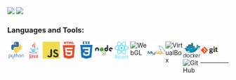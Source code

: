 

<picture>
  <source
    srcset="https://github-readme-stats.vercel.app/api?username=2Pillows&show_icons=true&theme=holi&hide_rank=true"
    media="(prefers-color-scheme: dark)"
  />
  <source
    srcset="https://github-readme-stats.vercel.app/api?username=2Pillows&show_icons=true&theme=default&hide_rank=true"
    media="(prefers-color-scheme: light), (prefers-color-scheme: no-preference)"
  />
  <img src="https://github-readme-stats.vercel.app/api?username=2Pillows&show_icons=true&hide_rank=true" />
</picture>

<picture>
  <source
    srcset="https://github-readme-stats.vercel.app/api/top-langs?username=2Pillows&theme=holi&layout=compact"
    media="(prefers-color-scheme: dark)"
  />
  <source
    srcset="https://github-readme-stats.vercel.app/api/top-langs?username=2Pillows&theme=default&layout=compact"
    media="(prefers-color-scheme: light), (prefers-color-scheme: no-preference)"
  />
  <img src="https://github-readme-stats.vercel.app/api/top-langs?username=2Pillows&layout=compact" />
</picture>

### Languages and Tools:

<img align="left" align-items="center" alt="Python" width="40px" src="https://raw.githubusercontent.com/devicons/devicon/master/icons/python/python-original-wordmark.svg" />
<img align="left" align-items="center" alt="Java" width="40px" src="https://raw.githubusercontent.com/devicons/devicon/master/icons/java/java-original-wordmark.svg" />
<img align="left" align-items="center" alt="JavaScript" width="40px" src="https://raw.githubusercontent.com/devicons/devicon/master/icons/javascript/javascript-original.svg" />
<img align="left" align-items="center" alt="HTML" width="40px" src="https://raw.githubusercontent.com/devicons/devicon/master/icons/html5/html5-plain-wordmark.svg" />
<img align="left" align-items="center" alt="CSS" width="40px" src="https://raw.githubusercontent.com/devicons/devicon/master/icons/css3/css3-plain-wordmark.svg" />
<!--<img align="left" align-items="center" alt="C#" width="40px" src="https://raw.githubusercontent.com/devicons/devicon/master/icons/csharp/csharp-original.svg" /> -->
<!--<img align="left" align-items="center" alt="C++" width="40px" src="https://raw.githubusercontent.com/devicons/devicon/master/icons/cplusplus/cplusplus-original.svg" /> -->
<img align="left" align-items="center" alt="Node.js" width="40px" src="https://raw.githubusercontent.com/devicons/devicon/master/icons/nodejs/nodejs-original-wordmark.svg" />
<img align="left" align-items="center" alt="React" width="40px" src="https://raw.githubusercontent.com/devicons/devicon/master/icons/react/react-original-wordmark.svg" /> 
<img align="left" align-items="center" alt="WebGL" width="40px" src="https://upload.wikimedia.org/wikipedia/commons/2/25/WebGL_Logo.svg">
<!--<img align="left" align-items="center" alt="Puppeteer" width="40px" src="https://raw.githubusercontent.com/devicons/devicon/master/icons/puppeteer/puppeteer-original.svg" /> -->
<!--<img align="left" align-items="center" alt="Android" width="40px" src="https://raw.githubusercontent.com/devicons/devicon/master/icons/android/android-original-wordmark.svg" /> -->
<img align="left" align-items="center" alt="MySQL" width="40px" src="https://raw.githubusercontent.com/devicons/devicon/master/icons/mysql/mysql-original-wordmark.svg" />
<img align="left" align-items="center" alt="VirtualBox" width="40px" src="https://upload.wikimedia.org/wikipedia/commons/d/d5/Virtualbox_logo.png">
<img align="left" align-items="center" alt="Docker" width="40px" src="https://raw.githubusercontent.com/devicons/devicon/master/icons/docker/docker-original-wordmark.svg" />
<img align="left" align-items="center" alt="Git" width="40px" src="https://raw.githubusercontent.com/devicons/devicon/master/icons/git/git-original-wordmark.svg" />
<img align="left" align-items="center" alt="GitHub" width="40px" src="https://user-images.githubusercontent.com/3369400/139447912-e0f43f33-6d9f-45f8-be46-2df5bbc91289.png">

<br />
<br />

---

